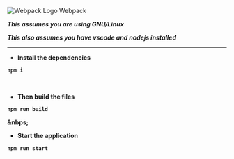 ![Webpack Logo](https://github.com/aguin467/webPack/blob/master/webpack.svg) Webpack

<b>*This assumes you are using GNU/Linux*
  
<b>*This also assumes you have vscode and nodejs installed*
  
------------------------------------------------------------------------------------------------------------------------------------------

- Install the dependencies 
```
npm i
```
<p>&nbsp;</p>

- Then build the files
```
npm run build
```

<p>&nbps;</p>

- Start the application
```
npm run start
```

